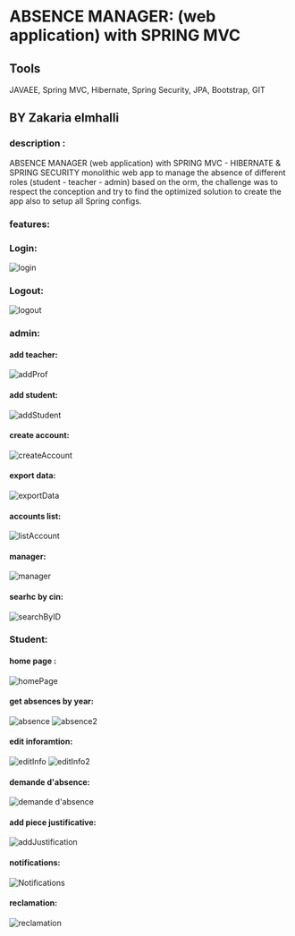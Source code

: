 
# ABSENCE MANAGER: (web application) with SPRING MVC


## Tools 
JAVAEE, Spring MVC, Hibernate, Spring Security, JPA, Bootstrap, GIT

## BY Zakaria elmhalli 

### description : 
ABSENCE MANAGER (web application) with SPRING MVC - HIBERNATE & SPRING SECURITY
monolithic web app to manage the absence of different roles (student - teacher - admin) based on the orm, the challenge was to respect the conception and try to find the optimized solution to create the app also to setup all Spring configs.


### features: 
### Login: 
![login](https://user-images.githubusercontent.com/65210638/126237336-121cccf2-8e46-44af-8c3c-af9709d56a4c.JPG)
### Logout:
![logout](https://user-images.githubusercontent.com/65210638/126237342-7466263e-2677-44af-925a-1c5ae36b0616.JPG)
### admin:
#### add teacher:
![addProf](https://user-images.githubusercontent.com/65210638/126237387-09e2a08e-0783-4386-842a-cfa75aeba3f9.JPG)
#### add student:
![addStudent](https://user-images.githubusercontent.com/65210638/126237419-117ff726-ba05-4d1a-9bdd-d674b00e2055.JPG)
#### create account:
![createAccount](https://user-images.githubusercontent.com/65210638/126237431-d0dfa334-89aa-4761-8d3e-7ba57f110e09.JPG)
#### export data: 
![exportData](https://user-images.githubusercontent.com/65210638/126237443-5ee0ac4a-8f3f-4cd9-886d-fad7c79a3aa8.JPG)
#### accounts list:
![listAccount](https://user-images.githubusercontent.com/65210638/126237476-34bfedd3-3822-4fd6-b54b-c0b3fec4c4d0.JPG)
#### manager:
![manager](https://user-images.githubusercontent.com/65210638/126237488-b15b12aa-4bb1-42ec-b2f8-9ac95463b326.JPG)
#### searhc by cin:
![searchByID](https://user-images.githubusercontent.com/65210638/126237510-4f36e3d2-7a31-4260-81df-07777cde03e8.JPG)

### Student:
#### home page :
![homePage](https://user-images.githubusercontent.com/65210638/126237773-8ae59739-97b3-4782-b45b-12f44e36b33a.JPG)

#### get absences by year:
![absence](https://user-images.githubusercontent.com/65210638/126237544-32e2a5d4-63d0-4541-8e69-9b19ec0eef4e.JPG)
![absence2](https://user-images.githubusercontent.com/65210638/126237575-c2fb8e5f-5a17-4351-9de7-bcda0f68c780.JPG)
#### edit inforamtion:
![editInfo](https://user-images.githubusercontent.com/65210638/126237621-1579d5ac-6738-4745-a20e-e4866aaf4dbf.JPG)
![editInfo2](https://user-images.githubusercontent.com/65210638/126237612-dc16cf1d-4c40-4685-9be3-4afc866a8279.JPG)

#### demande d'absence:
![demande d'absence](https://user-images.githubusercontent.com/65210638/126237666-cbad56fd-daaa-4e41-b5a0-8d8409c357cd.JPG)
#### add piece justificative:
![addJustification](https://user-images.githubusercontent.com/65210638/126237696-11dfe0ba-27ba-4dff-a860-1253ee1189b7.JPG)

#### notifications:
![Notifications](https://user-images.githubusercontent.com/65210638/126237732-fa287cd9-fdf3-487a-9587-64c9236ce0b9.JPG)
#### reclamation:
![reclamation](https://user-images.githubusercontent.com/65210638/126237743-676873b1-f921-4905-bf76-2b6f46ef8d19.JPG)






